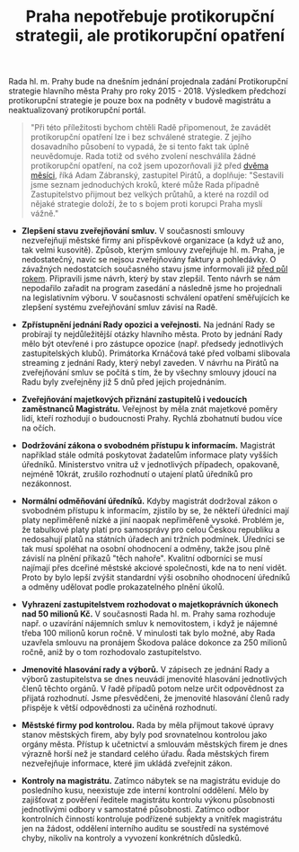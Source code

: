 ﻿---
layout: eu
category: blog
tags: rada, korupce, zverejnovani smluv, protikorupcni strategie, otevrenost
title: Praha nepotřebuje protikorupční strategii, ale protikorupční opatření
image: /assets/images/blog/korupce-praha.jpg
autor: Adam Zábranský, Jakub Michálek, Mikuláš Ferjenčík
---

Rada hl. m. Prahy bude na dnešním jednání projednala zadání Protikorupční strategie hlavního města Prahy pro roky 2015 - 2018. Výsledkem předchozí protikorupční strategie je pouze box na podněty v budově magistrátu a neaktualizovaný protikorupční portál.

> "Při této příležitosti bychom chtěli Radě připomenout, že zavádět protikorupční opatření lze i bez schválené strategie. Z jejího dosavadního působení to vypadá, že si tento fakt tak úplně neuvědomuje. Rada totiž od svého zvolení neschválila žádné protikorupční opatření, na což jsem upozorňovali již před [dvěma měsíci](http://praha.pirati.cz/100-dnu-rady.html), říká Adam Zábranský, zastupitel Pirátů, a doplňuje: "Sestavili jsme seznam jednoduchých kroků, které může Rada případně Zastupitelstvo přijmout bez velkých průtahů, a které na rozdíl od nějaké strategie doloží, že to s bojem proti korupci Praha myslí vážně." 

- **Zlepšení stavu zveřejňování smluv.** V současnosti smlouvy nezveřejňují městské firmy ani příspěvkové organizace (a když už ano, tak velmi kusovitě). Způsob, kterým smlouvy zveřejňuje hl. m. Praha, je nedostatečný, navíc se nejsou zveřejňovány faktury a pohledávky. O závažných nedostatcích současného stavu jsme informovali již [před půl rokem](http://praha.pirati.cz/zverejnovani-smluv.html). Připravili jsme návrh, který by stav zlepšil. Tento návrh se nám nepodařilo zařadit na program zasedání a následně jsme ho projednali na legislativním výboru. V současnosti schválení opatření směřujících ke zlepšení systému zveřejňování smluv závisí na Radě.

- **Zpřístupnění jednání Rady opozici a veřejnosti.** Na jednání Rady se probírají ty nejdůležitější otázky hlavního města. Proto by jednání Rady mělo být otevřené i pro zástupce opozice (např. předsedy jednotlivých zastupitelských klubů). Primátorka Krnáčová také před volbami slibovala streaming z jednání Rady, který nebyl zaveden. V návrhu na Pirátů na zveřejňování smluv se počítá s tím, že by všechny smlouvy jdoucí na Radu byly zveřejněny již 5 dnů před jejich projednáním.

- **Zveřejňování majetkových přiznání zastupitelů i vedoucích zaměstnanců Magistrátu.** Veřejnost by měla znát majetkové poměry lidí, kteří rozhodují o budoucnosti Prahy. Rychlá zbohatnutí budou více na očích. 

- **Dodržování zákona o svobodném přístupu k informacím.** Magistrát například stále odmítá poskytovat žadatelům informace platy vyšších úředníků. Ministerstvo vnitra už v jednotlivých případech, opakovaně, nejméně 10krát, zrušilo rozhodnutí o utajení platů úředníků pro nezákonnost. 

- **Normální odměňování úředníků.** Kdyby magistrát dodržoval zákon o svobodném přístupu k informacím, zjistilo by se, že někteří úředníci mají platy nepřiměřeně nízké a jiní naopak nepřiměřeně vysoké. Problém je, že tabulkové platy platí pro samosprávy pro celou Českou republiku a nedosahují platů na státních úřadech ani tržních podmínek. Úředníci se tak musí spoléhat na osobní ohodnocení a odměny, takže jsou plně závislí na plnění příkazů "těch nahoře". Kvalitní odborníci se musí najímají přes dceřiné městské akciové společnosti, kde na to není vidět. Proto by bylo lepší zvýšit standardní výši osobního ohodnocení úředníků a odměny udělovat podle prokazatelného plnění úkolů.

- **Vyhrazení zastupitelstvem rozhodovat o majetkoprávních úkonech nad 50 milionů Kč.** V současnosti Rada hl. m. Prahy sama rozhoduje např. o uzavírání nájemních smluv k nemovitostem, i když je nájemné třeba 100 milionů korun ročně. V minulosti tak bylo možné, aby Rada uzavřela smlouvu na pronájem Škodova paláce dokonce za 250 milionů ročně, aniž by o tom rozhodovalo zastupitelstvo.

- **Jmenovité hlasování rady a výborů.** V zápisech ze jednání Rady a  výborů zastupitelstva se dnes neuvádí jmenovité hlasování jednotlivých členů těchto orgánů. V řadě případů potom nelze určit odpovědnost za přijatá rozhodnutí. Jsme přesvědčeni, že jmenovité hlasování členů rady přispěje k větší odpovědnosti za učiněná rozhodnutí. 

- **Městské firmy pod kontrolou.** Rada by měla přijmout takové úpravy stanov městských firem, aby byly pod srovnatelnou kontrolou jako orgány města. Přístup k učetnictví a smlouvám městských firem je dnes výrazně horší než je standard celého úřadu. Řada městských firem nezveřejňuje informace, které jim ukládá zveřejnit zákon.

- **Kontroly na magistrátu.** Zatímco nábytek se na magistrátu eviduje do posledního kusu, neexistuje zde interní kontrolní oddělení. Mělo by zajišťovat z pověření ředitele magistrátu kontrolu výkonu působnosti jednotlivými odbory v samostatné působnosti. Zatímco odbor kontrolních činností kontroluje podřízené subjekty a vnitřek magistrátu jen na žádost, oddělení interního auditu se soustředí na systémové chyby, nikoliv na kontroly a vyvození konkrétních důsledků.
